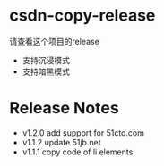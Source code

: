 # csdn-copy-release

请查看这个项目的release
- 支持沉浸模式
- 支持暗黑模式

# Release Notes
- v1.2.0 add support for 51cto.com
- v1.1.2 update 51jb.net
- v1.1.1 copy code of li elements
